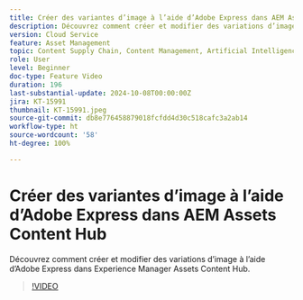 ```yaml
---
title: Créer des variantes d’image à l’aide d’Adobe Express dans AEM Assets Content Hub
description: Découvrez comment créer et modifier des variations d’image à l’aide d’Adobe Express dans Experience Manager Assets Content Hub.
version: Cloud Service
feature: Asset Management
topic: Content Supply Chain, Content Management, Artificial Intelligence
role: User
level: Beginner
doc-type: Feature Video
duration: 196
last-substantial-update: 2024-10-08T00:00:00Z
jira: KT-15991
thumbnail: KT-15991.jpeg
source-git-commit: db8e776458879018fcfdd4d30c518cafc3a2ab14
workflow-type: ht
source-wordcount: '58'
ht-degree: 100%

---
```



# Créer des variantes d’image à l’aide d’Adobe Express dans AEM Assets Content Hub

Découvrez comment créer et modifier des variations d’image à l’aide d’Adobe Express dans Experience Manager Assets Content Hub.

>[!VIDEO](https://video.tv.adobe.com/v/3435003/?learn=on)
